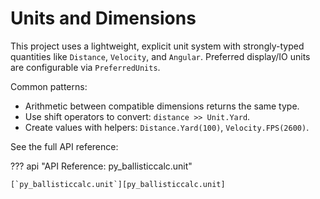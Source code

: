 # Units and Dimensions

This project uses a lightweight, explicit unit system with strongly-typed quantities like `Distance`, `Velocity`, and `Angular`. Preferred display/IO units are configurable via `PreferredUnits`.

Common patterns:

- Arithmetic between compatible dimensions returns the same type.
- Use shift operators to convert: `distance >> Unit.Yard`.
- Create values with helpers: `Distance.Yard(100)`, `Velocity.FPS(2600)`.

See the full API reference:

??? api "API Reference: py_ballisticcalc.unit"

    [`py_ballisticcalc.unit`][py_ballisticcalc.unit]